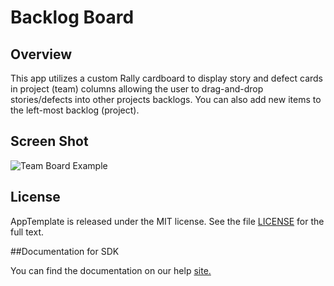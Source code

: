Backlog Board
=========================

## Overview
This app utilizes a custom Rally cardboard to display story and defect cards in project (team) columns allowing the user to drag-and-drop stories/defects into other projects backlogs. You can also add new items to the left-most backlog (project).

## Screen Shot

![Team Board Example](https://raw.github.com/RallyRonnie/BacklogBoard/master/screenshot.png)

## License

AppTemplate is released under the MIT license.  See the file [LICENSE](./LICENSE) for the full text.

##Documentation for SDK

You can find the documentation on our help [site.](https://help.rallydev.com/apps/2.0rc2/doc/)
